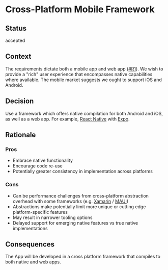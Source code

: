 # Cross-Platform Mobile Framework

## Status

accepted

## Context

The requirements dictate both a mobile app and web app ([#R1](../../problem/requirements.md)). We wish to provide a "rich" user experience that encompasses native capabilities where available. The mobile market suggests we ought to support iOS and Android. 

## Decision

Use a framework which offers native compilation for both Android and iOS, as well as a web app. For example, [React Native](https://reactnative.dev/) with [Expo](https://expo.io/).

## Rationale

### Pros

- Embrace native functionality
- Encourage code re-use
- Potentially greater consistency in implementation across platforms

### Cons

- Can be performance challenges from cross-platform abstraction overhead with some frameworks (e.g. [Xamarin](https://luismts.com/xamarin-code-quality-performance/) / [MAUI](https://www.diva-portal.org/smash/get/diva2:1769472/FULLTEXT01.pdf))
- Abstractions make potentially limit more unique or cutting edge platform-specific features
- May result in narrower tooling options
- Delayed support for emerging native features vs true native implementations

## Consequences

The App will be developed in a cross platform framework that compiles to both native and web apps.
